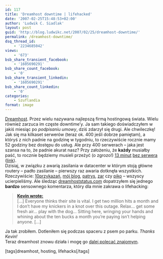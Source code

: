 ```yaml
---
id: 117
title: 'Dreamhost downtime | lifehacked'
date: '2007-02-25T15:48:53+02:00'
author: 'Ludwik C. Siadlak'
layout: post
guid: 'http://blog.ludwikc.net/2007/02/25/dreamhost-downtime/'
permalink: /dreamhost-downtime/
dsq_thread_id:
    - '2234685042'
views:
    - '673'
bsb_share_transient_facebook:
    - '1605690291'
bsb_share_count_facebook:
    - '0'
bsb_share_transient_linkedin:
    - '1605690291'
bsb_share_count_linkedin:
    - '0'
categories:
    - Szuflandia
format: image
---
```


[Dreamhost](https://www.dreamhost.com/hosting/shared/). Przez wielu nazywana najlepszą firmą hostingową świata. Wielu również zarzuca im częste downtime’y. Ja sam takiego doświadczyłem w jakiś miesiąc po *podpisaniu umowy*, dziś zdarzył się drugi. Ale chwileczkę! Jak się ma kilkaset serwerów (teraz ok. 400 jeśli dobrze pamiętam), a któryś z nich padnie na godzinę w tygodniu, to rzeczywiście rocznie mamy 52 godziny bez dostępu do usług. Ale przy 400 serwerach – jaka jest szansa na to, że padnie akurat nasz? Przy założeniu, że **każdy** musiałby paść, to rocznie będziemy musieli przeżyć (o zgrozo!) <span style="text-decoration:underline">13 minut</span> [bez serwera](http://www.webhostingstuff.com/uptime/DreamHost.html) ([link](http://uptime.besthostratings.com/viewreport.php?host=dreamhost)).   
 Dzisiaj, w związku z awarią zasilania w datacenter w którym stoją główne routery – padło zasilanie – pierwszy raz awaria dotknęła wszystkich. Rzeczywiście: [10przykazań](http://10przykazan.com), [mój blog](http://personaldevelopment.pl), [patrys](http://room-303.com/blog), [zar](http://eldoras.com/) czy [piko](http://konieczny.be "Piotr Konieczny") – wszyscy ucierpieliśmy. Ale śledząc [dreamhoststatus.com](http://www.dreamhoststatus.com/) dopatrzyłem się jednego **bardzo** sensownego komentarza, który dla mnie zakrawa o lifehacking:

> **[Kevin wrote:](http://www.dreamhoststatus.com/2007/02/25/power-outage-update/#comment-17696)**  
>  \[…\] Everyone thinks their site is vital. I get two million hits a month and I don’t have my knickers in a knot over this outage. Relax… get some fresh air… play with the dog… Sitting here, wringing your hands and whining about the ten bucks a month you’re paying isn’t helping anyone. \[…\]

Ja tak zrobiłem. Dotleniłem się podczas spaceru z psem po parku. *Thanks Kevin!*  
Teraz dreamhost znowu działa i mogę go [dalej polecać znajomym](http://blog.ludwikc.net/2006/10/05/vouchery-dreamhost/ "vouchery dreamhost").

\[tags\]dreamhost, hosting, lifehacks\[/tags\]